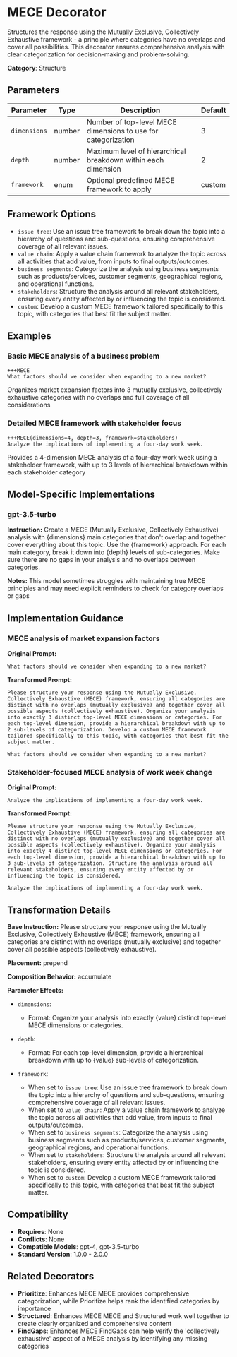 # MECE Decorator

Structures the response using the Mutually Exclusive, Collectively Exhaustive framework - a principle where categories have no overlaps and cover all possibilities. This decorator ensures comprehensive analysis with clear categorization for decision-making and problem-solving.

**Category**: Structure

## Parameters

| Parameter | Type | Description | Default |
|-----------|------|-------------|--------|
| `dimensions` | number | Number of top-level MECE dimensions to use for categorization | 3 |
| `depth` | number | Maximum level of hierarchical breakdown within each dimension | 2 |
| `framework` | enum | Optional predefined MECE framework to apply | custom |

## Framework Options

- `issue tree`: Use an issue tree framework to break down the topic into a hierarchy of questions and sub-questions, ensuring comprehensive coverage of all relevant issues.
- `value chain`: Apply a value chain framework to analyze the topic across all activities that add value, from inputs to final outputs/outcomes.
- `business segments`: Categorize the analysis using business segments such as products/services, customer segments, geographical regions, and operational functions.
- `stakeholders`: Structure the analysis around all relevant stakeholders, ensuring every entity affected by or influencing the topic is considered.
- `custom`: Develop a custom MECE framework tailored specifically to this topic, with categories that best fit the subject matter.

## Examples

### Basic MECE analysis of a business problem

```
+++MECE
What factors should we consider when expanding to a new market?
```

Organizes market expansion factors into 3 mutually exclusive, collectively exhaustive categories with no overlaps and full coverage of all considerations

### Detailed MECE framework with stakeholder focus

```
+++MECE(dimensions=4, depth=3, framework=stakeholders)
Analyze the implications of implementing a four-day work week.
```

Provides a 4-dimension MECE analysis of a four-day work week using a stakeholder framework, with up to 3 levels of hierarchical breakdown within each stakeholder category

## Model-Specific Implementations

### gpt-3.5-turbo

**Instruction:** Create a MECE (Mutually Exclusive, Collectively Exhaustive) analysis with {dimensions} main categories that don't overlap and together cover everything about this topic. Use the {framework} approach. For each main category, break it down into {depth} levels of sub-categories. Make sure there are no gaps in your analysis and no overlaps between categories.

**Notes:** This model sometimes struggles with maintaining true MECE principles and may need explicit reminders to check for category overlaps or gaps


## Implementation Guidance

### MECE analysis of market expansion factors

**Original Prompt:**
```
What factors should we consider when expanding to a new market?
```

**Transformed Prompt:**
```
Please structure your response using the Mutually Exclusive, Collectively Exhaustive (MECE) framework, ensuring all categories are distinct with no overlaps (mutually exclusive) and together cover all possible aspects (collectively exhaustive). Organize your analysis into exactly 3 distinct top-level MECE dimensions or categories. For each top-level dimension, provide a hierarchical breakdown with up to 2 sub-levels of categorization. Develop a custom MECE framework tailored specifically to this topic, with categories that best fit the subject matter.

What factors should we consider when expanding to a new market?
```

### Stakeholder-focused MECE analysis of work week change

**Original Prompt:**
```
Analyze the implications of implementing a four-day work week.
```

**Transformed Prompt:**
```
Please structure your response using the Mutually Exclusive, Collectively Exhaustive (MECE) framework, ensuring all categories are distinct with no overlaps (mutually exclusive) and together cover all possible aspects (collectively exhaustive). Organize your analysis into exactly 4 distinct top-level MECE dimensions or categories. For each top-level dimension, provide a hierarchical breakdown with up to 3 sub-levels of categorization. Structure the analysis around all relevant stakeholders, ensuring every entity affected by or influencing the topic is considered.

Analyze the implications of implementing a four-day work week.
```

## Transformation Details

**Base Instruction:** Please structure your response using the Mutually Exclusive, Collectively Exhaustive (MECE) framework, ensuring all categories are distinct with no overlaps (mutually exclusive) and together cover all possible aspects (collectively exhaustive).

**Placement:** prepend

**Composition Behavior:** accumulate

**Parameter Effects:**

- `dimensions`:
  - Format: Organize your analysis into exactly {value} distinct top-level MECE dimensions or categories.

- `depth`:
  - Format: For each top-level dimension, provide a hierarchical breakdown with up to {value} sub-levels of categorization.

- `framework`:
  - When set to `issue tree`: Use an issue tree framework to break down the topic into a hierarchy of questions and sub-questions, ensuring comprehensive coverage of all relevant issues.
  - When set to `value chain`: Apply a value chain framework to analyze the topic across all activities that add value, from inputs to final outputs/outcomes.
  - When set to `business segments`: Categorize the analysis using business segments such as products/services, customer segments, geographical regions, and operational functions.
  - When set to `stakeholders`: Structure the analysis around all relevant stakeholders, ensuring every entity affected by or influencing the topic is considered.
  - When set to `custom`: Develop a custom MECE framework tailored specifically to this topic, with categories that best fit the subject matter.

## Compatibility

- **Requires**: None
- **Conflicts**: None
- **Compatible Models**: gpt-4, gpt-3.5-turbo
- **Standard Version**: 1.0.0 - 2.0.0

## Related Decorators

- **Prioritize**: Enhances MECE MECE provides comprehensive categorization, while Prioritize helps rank the identified categories by importance
- **Structured**: Enhances MECE MECE and Structured work well together to create clearly organized and comprehensive content
- **FindGaps**: Enhances MECE FindGaps can help verify the 'collectively exhaustive' aspect of a MECE analysis by identifying any missing categories
